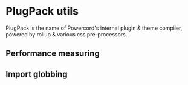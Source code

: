 <!--
  Copyright (c) 2020-2021 aetheryx & Cynthia K. Rey
  This work is licensed under a Creative Commons Attribution-NoDerivatives 4.0 International License.
  https://creativecommons.org/licenses/by-nd/4.0
-->

# PlugPack utils
PlugPack is the name of Powercord's internal plugin & theme compiler, powered by rollup & various css pre-processors.

## Performance measuring

## Import globbing
